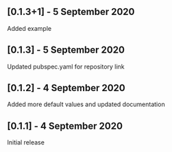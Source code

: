 ## [0.1.3+1] - 5 September 2020
Added example

## [0.1.3] - 5 September 2020
Updated pubspec.yaml for repository link

## [0.1.2] - 4 September 2020
Added more default values and updated documentation

## [0.1.1] - 4 September 2020
Initial release
